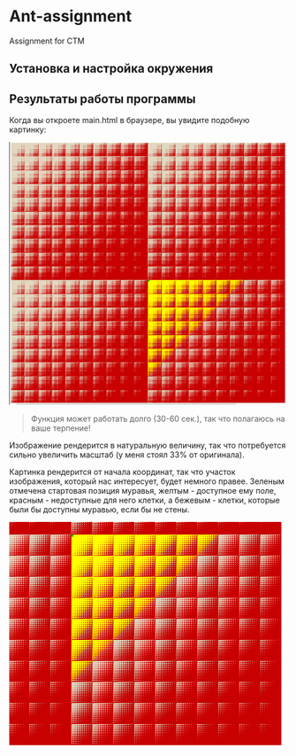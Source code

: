 # Ant-assignment
Assignment for CTM

## Установка и настройка окружения


## Результаты работы программы
Когда вы откроете main.html в браузере, вы увидите подобную картинку:


![Final render result](https://github.com/Boring-Mind/Ant-assignment/blob/master/demo/render_result_all.png)
> Функция может работать долго (30-60 сек.), так что полагаюсь на ваше терпение!

Изображение рендерится в натуральную величину, так что потребуется сильно увеличить масштаб (у меня стоял 33% от оригинала).

Картинка рендерится от начала координат, так что участок изображения, который нас интересует, будет немного правее. Зеленым отмечена стартовая позиция муравья, желтым - доступное ему поле, красным - недоступные для него клетки, а бежевым - клетки, которые были бы доступны муравью, если бы не стены.

![Render result enlarged](https://github.com/Boring-Mind/Ant-assignment/blob/master/demo/result_render.png)
